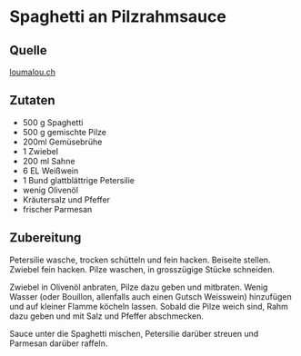 # Spaghetti an Pilzrahmsauce

## Quelle
[loumalou.ch](https://loumalou.ch/spaghetti-an-pilzrahm-sauce/)

## Zutaten

- 500 g Spaghetti
- 500 g gemischte Pilze
- 200ml Gemüsebrühe
- 1 Zwiebel
- 200 ml Sahne
- 6 EL Weißwein
- 1 Bund glattblättrige Petersilie
- wenig Olivenöl
- Kräutersalz und Pfeffer
- frischer Parmesan

## Zubereitung


Petersilie wasche, trocken schütteln und fein hacken.
Beiseite stellen.
Zwiebel fein hacken.
Pilze waschen, in grosszügige Stücke schneiden.

Zwiebel in Olivenöl anbraten, Pilze dazu geben und mitbraten.
Wenig Wasser (oder Bouillon, allenfalls auch einen Gutsch Weisswein) hinzufügen und auf kleiner Flamme köcheln lassen.
Sobald die Pilze weich sind, Rahm dazu geben und mit Salz und Pfeffer abschmecken.

Sauce unter die Spaghetti mischen, Petersilie darüber streuen und Parmesan darüber raffeln.

